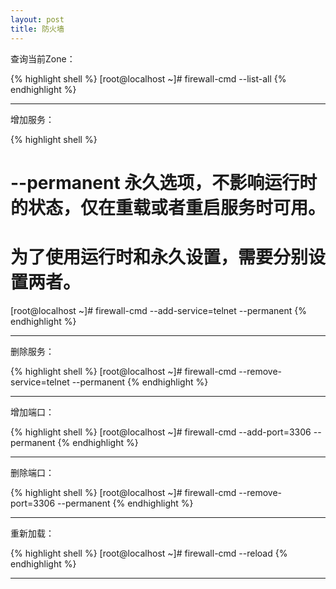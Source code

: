 ```yaml
---
layout: post
title: 防火墙
---
```


查询当前Zone：

{% highlight shell %}
[root@localhost ~]# firewall-cmd --list-all
{% endhighlight %}

---

增加服务：

{% highlight shell %}
# --permanent 永久选项，不影响运行时的状态，仅在重载或者重启服务时可用。
# 为了使用运行时和永久设置，需要分别设置两者。

[root@localhost ~]# firewall-cmd --add-service=telnet --permanent
{% endhighlight %}

---

删除服务：

{% highlight shell %}
[root@localhost ~]# firewall-cmd --remove-service=telnet --permanent
{% endhighlight %}

---

增加端口：

{% highlight shell %}
[root@localhost ~]# firewall-cmd --add-port=3306 --permanent
{% endhighlight %}

---

删除端口：

{% highlight shell %}
[root@localhost ~]# firewall-cmd --remove-port=3306 --permanent
{% endhighlight %}

---

重新加载：

{% highlight shell %}
[root@localhost ~]# firewall-cmd --reload
{% endhighlight %}

---